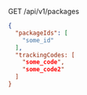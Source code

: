 GET /api/v1/packages

```json
{
  "packageIds": [
    "some_id"    
  ],
  "trackingCodes: [
    "some_code",
    "some_code2"
  ]
}
```
